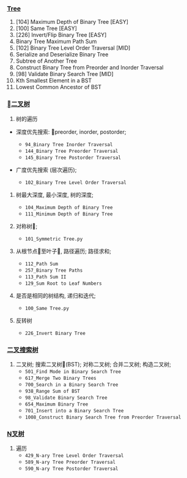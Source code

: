 ### [Tree](https://yangshun.github.io/tech-interview-handbook/algorithms/tree)

1. [104] Maximum Depth of Binary Tree [EASY]
2. [100] Same Tree [EASY]
3. [226] Invert/Flip Binary Tree [EASY]
4. Binary Tree Maximum Path Sum
5. [102] Binary Tree Level Order Traversal [MID]
6. Serialize and Deserialize Binary Tree
7. Subtree of Another Tree
8. Construct Binary Tree from Preorder and Inorder Traversal
9.  [98] Validate Binary Search Tree [MID]
10. Kth Smallest Element in a BST
11. Lowest Common Ancestor of BST

### [二叉树](https://leetcode-cn.com/explore/learn/card/data-structure-binary-tree/)

1. 树的遍历
- 深度优先搜索: preorder, inorder, postorder;
  - `94_Binary Tree Inorder Traversal`
  - `144_Binary Tree Preorder Traversal`
  - `145_Binary Tree Postorder Traversal`

- 广度优先搜索 (层次遍历);
  - `102_Binary Tree Level Order Traversal`

1. 树最大深度, 最小深度, 树的深度;
   - `104_Maximum Depth of Binary Tree`
   - `111_Minimum Depth of Binary Tree`

2. 对称树🌲;
   - `101_Symmetric Tree.py`

3. 从根节点至叶子🍃, 路径遍历; 路径求和;
   - `112_Path Sum`
   - `257_Binary Tree Paths`
   - `113_Path Sum II`
   - `129_Sum Root to Leaf Numbers`
  
4. 是否是相同的树结构, 递归和迭代;
   - `100_Same Tree.py`

5. 反转树
   - `226_Invert Binary Tree`

### [二叉搜索树](https://leetcode-cn.com/explore/learn/card/introduction-to-data-structure-binary-search-tree/)

1. 二叉树; 搜索二叉树(BST); 对称二叉树; 合并二叉树; 构造二叉树;
   - `501_Find Mode in Binary Search Tree`
   - `617_Merge Two Binary Trees`
   - `700_Search in a Binary Search Tree`
   - `938_Range Sum of BST`
   - `98_Validate Binary Search Tree`
   - `654_Maximum Binary Tree`
   - `701_Insert into a Binary Search Tree`
   - `1008_Construct Binary Search Tree from Preorder Traversal`

### [N叉树](https://leetcode-cn.com/explore/learn/card/n-ary-tree/)
1. 遍历
   - `429_N-ary Tree Level Order Traversal`
   - `589_N-ary Tree Preorder Traversal`
   - `590_N-ary Tree Postorder Traversal`
